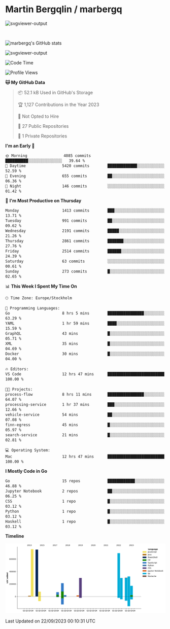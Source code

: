# Martin Bergqlin / marbergq

![svgviewer-output](https://user-images.githubusercontent.com/2405410/206014777-22d41ecb-c24f-421d-b7d9-bba2cb5bb0de.svg)

<br>

<!--- [![Martin's Week](https://github-readme-stats.vercel.app/api/wakatime?username=marbergq&theme=dark)](https://github.com/anuraghazra/github-readme-stats) -->

![marbergq's GitHub stats](https://github-readme-stats.vercel.app/api?username=marbergq&count_private=true&show_icons=true)

![svgviewer-output](https://wakatime.com/badge/user/3f0a2069-6683-4e19-9a4a-7d21ea815067.svg)

<!--START_SECTION:waka-->
![Code Time](http://img.shields.io/badge/Code%20Time-3%2C324%20hrs%2027%20mins-blue)

![Profile Views](http://img.shields.io/badge/Profile%20Views-0-blue)

**🐱 My GitHub Data** 

> 📦 52.1 kB Used in GitHub's Storage 
 > 
> 🏆 1,127 Contributions in the Year 2023
 > 
> 🚫 Not Opted to Hire
 > 
> 📜 27 Public Repositories 
 > 
> 🔑 1 Private Repositories 
 > 
**I'm an Early 🐤** 

```text
🌞 Morning                4085 commits        ██████████░░░░░░░░░░░░░░░   39.64 % 
🌆 Daytime                5420 commits        █████████████░░░░░░░░░░░░   52.59 % 
🌃 Evening                655 commits         ██░░░░░░░░░░░░░░░░░░░░░░░   06.36 % 
🌙 Night                  146 commits         ░░░░░░░░░░░░░░░░░░░░░░░░░   01.42 % 
```
📅 **I'm Most Productive on Thursday** 

```text
Monday                   1413 commits        ███░░░░░░░░░░░░░░░░░░░░░░   13.71 % 
Tuesday                  991 commits         ██░░░░░░░░░░░░░░░░░░░░░░░   09.62 % 
Wednesday                2191 commits        █████░░░░░░░░░░░░░░░░░░░░   21.26 % 
Thursday                 2861 commits        ███████░░░░░░░░░░░░░░░░░░   27.76 % 
Friday                   2514 commits        ██████░░░░░░░░░░░░░░░░░░░   24.39 % 
Saturday                 63 commits          ░░░░░░░░░░░░░░░░░░░░░░░░░   00.61 % 
Sunday                   273 commits         █░░░░░░░░░░░░░░░░░░░░░░░░   02.65 % 
```


📊 **This Week I Spent My Time On** 

```text
🕑︎ Time Zone: Europe/Stockholm

💬 Programming Languages: 
Go                       8 hrs 5 mins        ████████████████░░░░░░░░░   63.29 % 
YAML                     1 hr 59 mins        ████░░░░░░░░░░░░░░░░░░░░░   15.59 % 
GraphQL                  43 mins             █░░░░░░░░░░░░░░░░░░░░░░░░   05.71 % 
XML                      35 mins             █░░░░░░░░░░░░░░░░░░░░░░░░   04.69 % 
Docker                   30 mins             █░░░░░░░░░░░░░░░░░░░░░░░░   04.00 % 

🔥 Editors: 
VS Code                  12 hrs 47 mins      █████████████████████████   100.00 % 

🐱‍💻 Projects: 
process-flow             8 hrs 11 mins       ████████████████░░░░░░░░░   64.07 % 
processing-service       1 hr 37 mins        ███░░░░░░░░░░░░░░░░░░░░░░   12.66 % 
vehicle-service          54 mins             ██░░░░░░░░░░░░░░░░░░░░░░░   07.08 % 
finn-egress              45 mins             █░░░░░░░░░░░░░░░░░░░░░░░░   05.97 % 
search-service           21 mins             █░░░░░░░░░░░░░░░░░░░░░░░░   02.81 % 

💻 Operating System: 
Mac                      12 hrs 47 mins      █████████████████████████   100.00 % 
```

**I Mostly Code in Go** 

```text
Go                       15 repos            ████████████░░░░░░░░░░░░░   46.88 % 
Jupyter Notebook         2 repos             ██░░░░░░░░░░░░░░░░░░░░░░░   06.25 % 
CSS                      1 repo              █░░░░░░░░░░░░░░░░░░░░░░░░   03.12 % 
Python                   1 repo              █░░░░░░░░░░░░░░░░░░░░░░░░   03.12 % 
Haskell                  1 repo              █░░░░░░░░░░░░░░░░░░░░░░░░   03.12 % 
```



**Timeline**

![Lines of Code chart](https://raw.githubusercontent.com/marbergq/marbergq/main/assets/bar_graph.png)


 Last Updated on 22/09/2023 00:10:31 UTC
<!--END_SECTION:waka-->
